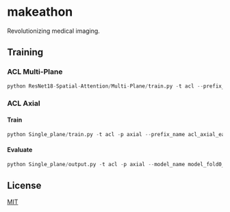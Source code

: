 # makeathon
Revolutionizing medical imaging.

## Training


### ACL Multi-Plane

```python
python ResNet18-Spatial-Attention/Multi-Plane/train.py -t acl --prefix_name multi_acl --mod mp1 -d /home/jensnaumann/disk-1/MRNet/ --epochs 20
```

### ACL Axial

#### Train

```python
python Single_plane/train.py -t acl -p axial --prefix_name acl_axial_early_att -d /home/jensnaumann/disk-1/MRNet/ --epochs 7
```

#### Evaluate

```python
python Single_plane/output.py -t acl -p axial --model_name model_fold0_test_acl_axial_val_auc_0.9221_train_auc_0.9057_epoch_7.pth -d /home/jensnaumann/disk-1/MRNet/ -md /home/jensnaumann/makeathon/models/
```

## License
[MIT](https://choosealicense.com/licenses/mit/)